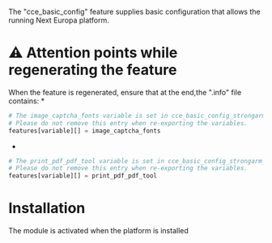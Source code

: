 The "cce_basic_config" feature supplies basic configuration that allows
the running Next Europa platform.

# :warning:  Attention points while regenerating the feature

When the feature is regenerated, ensure that at the end,the ".info" file contains:
*
```php
# The image_captcha_fonts variable is set in cce_basic_config_strongarm_alter().
# Please do not remove this entry when re-exporting the variables.
features[variable][] = image_captcha_fonts
```
*
```php
# The print_pdf_pdf_tool variable is set in cce_basic_config_strongarm_alter().
# Please do not remove this entry when re-exporting the variables.
features[variable][] = print_pdf_pdf_tool
```

# Installation

The module is activated when the platform is installed

